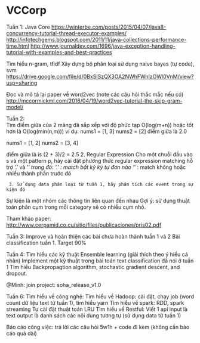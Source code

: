 # VCCorp
Tuần 1: 
Java Core 
https://winterbe.com/posts/2015/04/07/java8-concurrency-tutorial-thread-executor-examples/
http://infotechgems.blogspot.com/2011/11/java-collections-performance-time.html
http://www.journaldev.com/1696/java-exception-handling-tutorial-with-examples-and-best-practices

Tìm hiểu n-gram, tfidf
Xây dựng bộ phân loại sử dụng naive bayes (tự code), svm
https://drive.google.com/file/d/0BxSISzQX3OA2NWhFWnIzOWl0VnM/view?usp=sharing

Đọc và mô tả lại paper về word2vec (note các câu hỏi thắc mắc nếu có)
http://mccormickml.com/2016/04/19/word2vec-tutorial-the-skip-gram-model/


Tuần 2:  
Tìm điểm giữa của 2 mảng đã sắp xếp với độ phức tạp O(log(m+n)) hoặc tốt hơn là O(log(min(n,m)))
ví dụ:
nums1 = [1, 3]
nums2 = [2]
điểm giữa là  2.0

nums1 = [1, 2]
nums2 = [3, 4]

điểm giữa là is (2 + 3)/2 = 2.5
      2.  Regular Expression
Cho một chuỗi đầu vào s và một pattern p, hãy cài đặt phương thức regular expression matching hỗ trợ ‘.’ và ‘*’
trong đó:
‘.’ : match bất kỳ ký tự đơn nào
‘*’ : match không hoặc nhiều thành phần trước đó 

     3. Sử dụng data phân loại từ tuần 1, hãy phân tích các event trong sự kiện đó
Sự kiện là một nhóm các thông tin liên quan đến nhau
Gợi ý: sử dụng thuật toán phân cụm
trong mỗi category sẽ có nhiều cụm nhỏ.

Tham khảo paper:  http://www.cerpamid.co.cu/sitio/files/publicaciones/pris02.pdf


Tuần 3: Improve và hoàn thiện các bài chưa hoàn thành tuần 1 và 2
Bài classification tuần 1. Target 90%


Tuần 4: 
Tìm hiểu các kỹ thuật Ensemble learning (giải thích theo ý hiểu cá nhân)
Implement một kỹ thuật trong bài toán text classification đã nói ở tuần 1
Tìm hiểu Backpropagtion algorithm, stochastic gradient descent, and dropout.

@Minh: join project: soha_release_v1.0



Tuần 6: 
Tìm hiểu về công nghệ:
Tìm hiểu về Hadoop: cài đặt, chạy job (word count dữ liệu text từ tuần 1), tìm hiểu yarn 
Tìm hiểu về spark: RDD, spark streaming
Tự cài đặt thuật toán LRU
Tìm hiểu về Restful: Viết 1 api
input là text
output là danh sách các nội dung tương tự 
(sử dụng data từ tuần 1)

Báo cáo công việc: trả lời các câu hỏi 5w1h + code đi kèm 
(không cần báo cáo quá dài)












